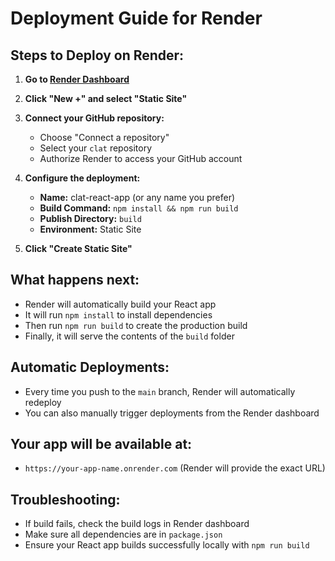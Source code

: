 # Deployment Guide for Render

## Steps to Deploy on Render:

1. **Go to [Render Dashboard](https://dashboard.render.com/)**
2. **Click "New +" and select "Static Site"**
3. **Connect your GitHub repository:**
   - Choose "Connect a repository"
   - Select your `clat` repository
   - Authorize Render to access your GitHub account

4. **Configure the deployment:**
   - **Name:** clat-react-app (or any name you prefer)
   - **Build Command:** `npm install && npm run build`
   - **Publish Directory:** `build`
   - **Environment:** Static Site

5. **Click "Create Static Site"**

## What happens next:
- Render will automatically build your React app
- It will run `npm install` to install dependencies
- Then run `npm run build` to create the production build
- Finally, it will serve the contents of the `build` folder

## Automatic Deployments:
- Every time you push to the `main` branch, Render will automatically redeploy
- You can also manually trigger deployments from the Render dashboard

## Your app will be available at:
- `https://your-app-name.onrender.com` (Render will provide the exact URL)

## Troubleshooting:
- If build fails, check the build logs in Render dashboard
- Make sure all dependencies are in `package.json`
- Ensure your React app builds successfully locally with `npm run build` 